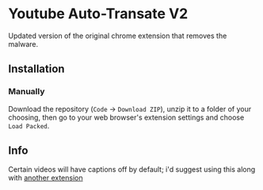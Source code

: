 # Youtube Auto-Transate V2
Updated version of the original chrome extension that removes the malware.

## Installation

### Manually
Download the repository (`Code` -> `Download ZIP`), unzip it to a folder of your choosing, then go to your web browser's extension settings and choose `Load Packed`.

## Info
Certain videos will have captions off by default; i'd suggest using this along with [another extension](https://chromewebstore.google.com/detail/youtube-caption/fiaeclpicddpifeflpmlgmbjgaedladf)

